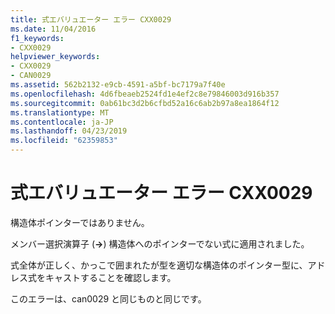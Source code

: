 ```yaml
---
title: 式エバリュエーター エラー CXX0029
ms.date: 11/04/2016
f1_keywords:
- CXX0029
helpviewer_keywords:
- CXX0029
- CAN0029
ms.assetid: 562b2132-e9cb-4591-a5bf-bc7179a7f40e
ms.openlocfilehash: 4d6fbeaeb2524fd1e4ef2c8e79846003d916b357
ms.sourcegitcommit: 0ab61bc3d2b6cfbd52a16c6ab2b97a8ea1864f12
ms.translationtype: MT
ms.contentlocale: ja-JP
ms.lasthandoff: 04/23/2019
ms.locfileid: "62359853"
---
```

# <a name="expression-evaluator-error-cxx0029"></a>式エバリュエーター エラー CXX0029

構造体ポインターではありません。

メンバー選択演算子 (**->**) 構造体へのポインターでない式に適用されました。

式全体が正しく、かっこで囲まれたが型を適切な構造体のポインター型に、アドレス式をキャストすることを確認します。

このエラーは、can0029 と同じものと同じです。